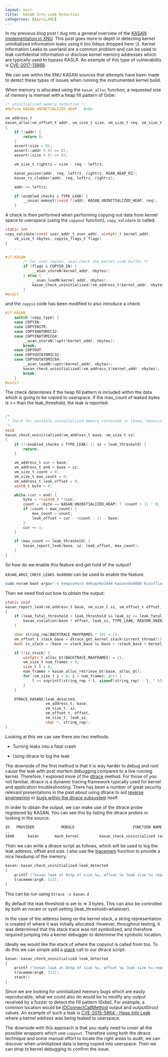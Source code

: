```yaml
---
layout: post
title:  KASAN Info Leak Detection 
categories: [Apple,XNU]
---
```


In my previous blog post I dug into a general overview of the [KASAN implementation in XNU](https://alexplaskett.github.io/macos-kasan/). This post goes more in depth in detecting kernel uninitialized information leaks using it (no 0days dropped here :)). Kernel Information Leaks to userland are a common problem and can be used to leak confidential information or disclose kernel memory addresses which are typically used to bypass KASLR. An example of this type of vulnerability is [CVE-2017-13868](https://bazad.github.io/2018/03/a-fun-xnu-infoleak/). 

We can see within the XNU KASAN sources that attempts have been made to detect these types of issues when running the instrumented kernel build.

When memory is allocated using the ```kasan_alloc``` function, a requested size of memory is memset with a heap fill pattern of 0xbe: 

```c
/* uninitialized memory detection */
#define KASAN_UNINITIALIZED_HEAP   0xbe

vm_address_t
kasan_alloc(vm_offset_t addr, vm_size_t size, vm_size_t req, vm_size_t leftrz)
{
	if (!addr) {
		return 0;
	}
	assert(size > 0);
	assert((addr % 8) == 0);
	assert((size % 8) == 0);

	vm_size_t rightrz = size - req - leftrz;

	kasan_poison(addr, req, leftrz, rightrz, ASAN_HEAP_RZ);
	kasan_rz_clobber(addr, req, leftrz, rightrz);

	addr += leftrz;

	if (enabled_checks & TYPE_LEAK) {
		__nosan_memset((void *)addr, KASAN_UNINITIALIZED_HEAP, req);
	}
```

A check is then performed when performing copying out data from kernel space to userspace (using the ```copyout``` function), ```copy_validate``` is called:

```c
static int
copy_validate(const user_addr_t user_addr, uintptr_t kernel_addr,
    vm_size_t nbytes, copyio_flags_t flags)
{
	...

#if KASAN
		/* For user copies, asan-check the kernel-side buffer */
		if (flags & COPYIO_IN) {
			__asan_storeN(kernel_addr, nbytes);
		} else {
			__asan_loadN(kernel_addr, nbytes);
			kasan_check_uninitialized((vm_address_t)kernel_addr, nbytes);
		}
#endif
```
and the ```copyio``` code has been modified to also introduce a check:

```c
#if KASAN
	switch (copy_type) {
	case COPYIN:
	case COPYINSTR:
	case COPYINATOMIC32:
	case COPYINATOMIC64:
		__asan_storeN((uptr)kernel_addr, nbytes);
		break;
	case COPYOUT:
	case COPYOUTATOMIC32:
	case COPYOUTATOMIC64:
		__asan_loadN((uptr)kernel_addr, nbytes);
		kasan_check_uninitialized((vm_address_t)kernel_addr, nbytes);
		break;
	}
#endif
```

The check determines if the heap fill pattern is included within the data which is going to be copied to userspace. If the max_count of leaked bytes is >= than the leak_threshold, the leak is reported:  

```c

/*
 * Check for possible uninitialized memory contained in [base, base+sz).
 */
void
kasan_check_uninitialized(vm_address_t base, vm_size_t sz)
{
	if (!(enabled_checks & TYPE_LEAK) || sz < leak_threshold) {
		return;
	}

	vm_address_t cur = base;
	vm_address_t end = base + sz;
	vm_size_t count = 0;
	vm_size_t max_count = 0;
	vm_address_t leak_offset = 0;
	uint8_t byte = 0;

	while (cur < end) {
		byte = *(uint8_t *)cur;
		count = (byte == KASAN_UNINITIALIZED_HEAP) ? (count + 1) : 0;
		if (count > max_count) {
			max_count = count;
			leak_offset = cur - (count - 1) - base;
		}
		cur += 1;
	}

	if (max_count >= leak_threshold) {
		kasan_report_leak(base, sz, leak_offset, max_count);
	}
}
```

So how do we enable this feature and get hold of the output? 

```KASAN_ARGS_CHECK_LEAKS 0x0800U``` can be used to enable the feature:

```bash
sudo nvram boot-args="-v keepsyms=1 debug=0x2444 kasan=0x0800 kcsuffix=kasan"
```
Then we need find out how to obtain the output: 

```c
static void
kasan_report_leak(vm_address_t base, vm_size_t sz, vm_offset_t offset, vm_size_t leak_sz)
{
	if (leak_fatal_threshold > leak_threshold && leak_sz >= leak_fatal_threshold){
		kasan_violation(base + offset, leak_sz, TYPE_LEAK, REASON_UNINITIALIZED);
	}

	char string_rep[BACKTRACE_MAXFRAMES * 20] = {};
	vm_offset_t stack_base = dtrace_get_kernel_stack(current_thread());
	bool is_stack = (base >= stack_base && base < (stack_base + kernel_stack_size));

	if (!is_stack) {
		uintptr_t alloc_bt[BACKTRACE_MAXFRAMES] = {};
		vm_size_t num_frames = 0;
		size_t l = 0;
		num_frames = kasan_alloc_retrieve_bt(base, alloc_bt);
		for (vm_size_t i = 0; i < num_frames; i++) {
			l += snprintf(string_rep + l, sizeof(string_rep) - l, " %lx", alloc_bt[i]);
		}
	}

	DTRACE_KASAN5(leak_detected,
				  vm_address_t, base,      
				  vm_size_t, sz,           
				  vm_offset_t, offset,     
				  vm_size_t, leak_sz,      
				  char *, string_rep);    
}
```

Looking at this we can see there are two methods:

* Turning leaks into a fatal crash

* Using dtrace to log the leak  

The downside of the first method is that it is way harder to debug and root cause the leak with post mortem debugging compared to a live running kernel. Therefore, I explored more of the [dtrace](http://dtrace.org/blogs/about/) method. For those of you not familiar, dtrace is a dynamic tracing framework typically used for kernel and application troubleshooting. There has been a number of great security relevant presentations in the past about using dtrace to aid [reverse engineering](https://www.blackhat.com/presentations/bh-usa-08/Beauchamp_Weston/BH_US_08_Beauchamp-Weston_DTrace.pdf) or [bugs within the dtrace subsystem](https://securitylab.github.com/research/apple-xnu-dtrace-CVE-2017-13782) itself.    

In order to obtain the output, we can make use of the dtrace probe registered by KASAN. You can see this by listing the dtrace probes or looking in the source:

```bash
ID   PROVIDER            MODULE                          FUNCTION NAME
.. 
1840      kasan       mach_kernel         kasan_check_uninitialized leak_detected
```

Then we can write a dtrace script as follows, which will be used to log the leak address, offset and size. I also use the [tracemem](https://docs.oracle.com/cd/E19253-01/819-5488/gcgge/index.html) function to provide a nice hexdump of the memory: 

```c
kasan::kasan_check_uninitialized:leak_detected
{
    printf ("kasan leak at 0x%p of size %u, offset %u leak size %u repr: %s ",arg0,arg1,arg2,arg3,stringof(arg4));
    tracemem(arg0, 512);
}
```
This can be run using ```dtrace -s kasan.d```

By default the leak threshold is set to => 3 bytes. This can also be controlled by both an nvram or systl setting (leak_threshold=whatever).  

In the case of the address being on the kernel stack, a string representation is created of where it was initially allocated. However, throughout testing, it was determined that the stack trace was not symbolized, and therefore required jumping into a kernel debugger to determine the symbolic location. 

Ideally we would like the stack of where the copyout is called from too. To do this we can simple add a [stack](https://docs.oracle.com/cd/E18752_01/html/819-5488/gcfbn.html#gcgfo) call to our dtrace script:

```c
kasan::kasan_check_uninitialized:leak_detected
{
    printf ("kasan leak at 0x%p of size %u, offset %u leak size %u repr: %s ",arg0,arg1,arg2,arg3,stringof(arg4));
    tracemem(arg0, 512);
    stack()
}
```

Since we are looking for uninitialized memory bugs which are easily reproducable, what we could also do would be to modify any output received by a fuzzer to detect the fill pattern (0xbe). For example, a common location would be [IOConnectCallMethod](https://developer.apple.com/documentation/iokit/1514240-ioconnectcallmethod?language=objc) output and outputStruct values. An example of such a leak is [CVE-2015-5864 - Heap Info Leak](https://github.com/jndok/tpwn-bis/blob/cb7760c587d7080545fc98d0a4d42b802f5de62e/poc-1/pwn.m#L25) where a kernel address was being leaked to userspace.   

The downside with this approach is that you really need to cover all the possible wrappers which use ```copyout```. Therefore using both the dtrace technique and some manual effort to locate the right areas to audit, we can discover when uninitialized data is being copied into userspace. Then we can drop to kernel debugging to confirm the issue.  
